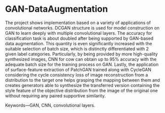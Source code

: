 # GAN-DataAugmentation
The project shows implementation based on a variety of applications of convolutional networks. DCGAN structure is used for model construction on GAN to learn deeply with multiple convolutional layers. The accuracy for 
classification task is about doubled after being supported by GAN-based data augmentation. This quantity is even significantly increased with the suitable selection of batch size, which is distinctly differentiated with 2 given label categories. 
Particularly, by being provided by more high-quality synthesized images, CNN for cow can obtain up to 95% accuracy with the adequate batch size for the training process on GAN. Lastly, the application of surface-feature extraction of PatchGAN trained along with CycleGAN considering the cycle 
consistency loss of image reconstruction from a distribution to the target one helps grasping the mapping between them and creates generators able to synthesize the transferred version 
containing the style feature of the objective distribution from the image of the original one without requiring any paired supportive similarity. 

Keywords—GAN, CNN, convolutional layers.
